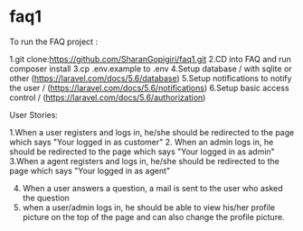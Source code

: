 # faq1

To run the FAQ project :

1.git clone:https://github.com/SharanGopigiri/faq1.git
2.CD into FAQ and run composer install
3.cp .env.example to .env
4.Setup database / with sqlite or other (https://laravel.com/docs/5.6/database)
5.Setup notifications to notify the user / (https://laravel.com/docs/5.6/notifications)
6.Setup basic access control / (https://laravel.com/docs/5.6/authorization)

User Stories:

1.When a user registers and logs in, he/she should be redirected to the page which says "Your logged in as customer"
2. When an admin logs in, he should be redirected to the page which says "Your logged in as admin"
3.When a agent registers and logs in, he/she should be redirected to the page which says "Your logged in as agent"

4. When a user answers a question, a mail is sent to the user who asked the question
5. when a user/admin logs in, he should be able to view his/her profile picture on the top of the page and can also change the profile picture.
